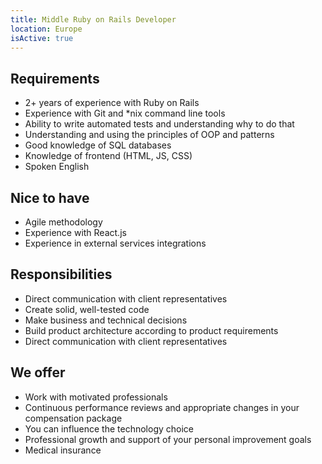 ```yaml
---
title: Middle Ruby on Rails Developer
location: Europe
isActive: true
---
```

## **Requirements**

* 2+ years of experience with Ruby on Rails
* Experience with Git and *nix command line tools
* Ability to write automated tests and understanding why to do that
* Understanding and using the principles of OOP and patterns
* Good knowledge of SQL databases
* Knowledge of frontend (HTML, JS, CSS)
* Spoken English

## **Nice to have**

* Agile methodology
* Experience with React.js
* Experience in external services integrations

## **Responsibilities**

* Direct communication with client representatives
* Create solid, well-tested code
* Make business and technical decisions
* Build product architecture according to product requirements
* Direct communication with client representatives

## **We offer**

* Work with motivated professionals
* Continuous performance reviews and appropriate changes in your compensation package
* You can influence the technology choice
* Professional growth and support of your personal improvement goals
* Medical insurance